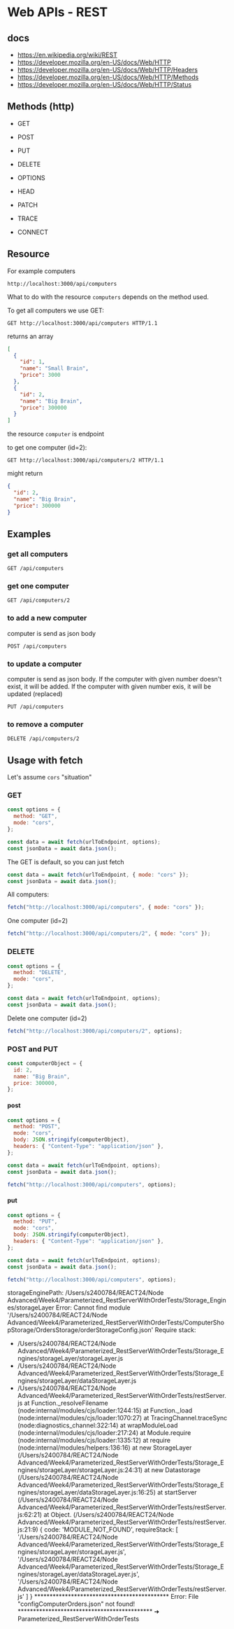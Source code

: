 # Web APIs - REST

## docs

- https://en.wikipedia.org/wiki/REST
- https://developer.mozilla.org/en-US/docs/Web/HTTP
- https://developer.mozilla.org/en-US/docs/Web/HTTP/Headers
- https://developer.mozilla.org/en-US/docs/Web/HTTP/Methods
- https://developer.mozilla.org/en-US/docs/Web/HTTP/Status

## Methods (http)

- GET
- POST
- PUT
- DELETE

- OPTIONS
- HEAD

- PATCH
- TRACE
- CONNECT

## Resource

For example computers

```
http://localhost:3000/api/computers
```

What to do with the resource `computers` depends on the method used.

To get all computers we use GET:

```http
GET http://localhost:3000/api/computers HTTP/1.1
```

returns an array

```json
[
  {
    "id": 1,
    "name": "Small Brain",
    "price": 3000
  },
  {
    "id": 2,
    "name": "Big Brain",
    "price": 300000
  }
]
```

the resource `computer` is endpoint

to get one computer (id=2):

```http
GET http://localhost:3000/api/computers/2 HTTP/1.1
```

might return

```json
{
  "id": 2,
  "name": "Big Brain",
  "price": 300000
}
```

## Examples

### get all computers

```
GET /api/computers
```

### get one computer

```
GET /api/computers/2
```

### to add a new computer

computer is send as json body

```
POST /api/computers
```

### to update a computer

computer is send as json body.
If the computer with given number doesn't exist, it will be added.
If the computer with given number exis, it will be updated (replaced)

```
PUT /api/computers
```

### to remove a computer

```
DELETE /api/computers/2
```

## Usage with fetch

Let's assume `cors` "situation"

### GET

```js
const options = {
  method: "GET",
  mode: "cors",
};

const data = await fetch(urlToEndpoint, options);
const jsonData = await data.json();
```

The GET is default, so you can just fetch

```js
const data = await fetch(urlToEndpoint, { mode: "cors" });
const jsonData = await data.json();
```

All computers:

```js
fetch("http://localhost:3000/api/computers", { mode: "cors" });
```

One computer (id=2)

```js
fetch("http://localhost:3000/api/computers/2", { mode: "cors" });
```

### DELETE

```js
const options = {
  method: "DELETE",
  mode: "cors",
};

const data = await fetch(urlToEndpoint, options);
const jsonData = await data.json();
```

Delete one computer (id=2)

```js
fetch("http://localhost:3000/api/computers/2", options);
```

### POST and PUT

```js
const computerObject = {
  id: 2,
  name: "Big Brain",
  price: 300000,
};
```

#### post

```js
const options = {
  method: "POST",
  mode: "cors",
  body: JSON.stringify(computerObject),
  headers: { "Content-Type": "application/json" },
};

const data = await fetch(urlToEndpoint, options);
const jsonData = await data.json();
```

```js
fetch("http://localhost:3000/api/computers", options);
```

#### put

```js
const options = {
  method: "PUT",
  mode: "cors",
  body: JSON.stringify(computerObject),
  headers: { "Content-Type": "application/json" },
};

const data = await fetch(urlToEndpoint, options);
const jsonData = await data.json();
```

```js
fetch("http://localhost:3000/api/computers", options);
```

storageEnginePath: /Users/s2400784/REACT24/Node Advanced/Week4/Parameterized_RestServerWithOrderTests/Storage_Engines/storageLayer
Error: Cannot find module '/Users/s2400784/REACT24/Node Advanced/Week4/Parameterized_RestServerWithOrderTests/ComputerShopStorage/OrdersStorage/orderStorageConfig.json'
Require stack:

- /Users/s2400784/REACT24/Node Advanced/Week4/Parameterized_RestServerWithOrderTests/Storage_Engines/storageLayer/storageLayer.js
- /Users/s2400784/REACT24/Node Advanced/Week4/Parameterized_RestServerWithOrderTests/Storage_Engines/storageLayer/dataStorageLayer.js
- /Users/s2400784/REACT24/Node Advanced/Week4/Parameterized_RestServerWithOrderTests/restServer.js
  at Function.\_resolveFilename (node:internal/modules/cjs/loader:1244:15)
  at Function.\_load (node:internal/modules/cjs/loader:1070:27)
  at TracingChannel.traceSync (node:diagnostics_channel:322:14)
  at wrapModuleLoad (node:internal/modules/cjs/loader:217:24)
  at Module.require (node:internal/modules/cjs/loader:1335:12)
  at require (node:internal/modules/helpers:136:16)
  at new StorageLayer (/Users/s2400784/REACT24/Node Advanced/Week4/Parameterized_RestServerWithOrderTests/Storage_Engines/storageLayer/storageLayer.js:24:31)
  at new Datastorage (/Users/s2400784/REACT24/Node Advanced/Week4/Parameterized_RestServerWithOrderTests/Storage_Engines/storageLayer/dataStorageLayer.js:16:25)
  at startServer (/Users/s2400784/REACT24/Node Advanced/Week4/Parameterized_RestServerWithOrderTests/restServer.js:62:21)
  at Object.<anonymous> (/Users/s2400784/REACT24/Node Advanced/Week4/Parameterized_RestServerWithOrderTests/restServer.js:21:9) {
  code: 'MODULE_NOT_FOUND',
  requireStack: [
  '/Users/s2400784/REACT24/Node Advanced/Week4/Parameterized_RestServerWithOrderTests/Storage_Engines/storageLayer/storageLayer.js',
  '/Users/s2400784/REACT24/Node Advanced/Week4/Parameterized_RestServerWithOrderTests/Storage_Engines/storageLayer/dataStorageLayer.js',
  '/Users/s2400784/REACT24/Node Advanced/Week4/Parameterized_RestServerWithOrderTests/restServer.js'
  ]
  }
              ********************************************
              Error: File "configComputerOrders.json" not found!
              ********************************************
  ➜ Parameterized_RestServerWithOrderTests
